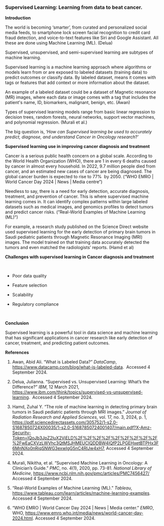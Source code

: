 <!--StartFragment-->

### **Supervised Learning: Learning from data to beat cancer.** ###

<!--StartFragment-->

**Introduction**

The world is becoming ‘smarter’, from curated and personalized social media feeds, to smartphone lock screen facial recognition to credit card fraud detection, and voice-to-text features like Siri and Google Assistant. All these are done using Machine Learning (ML). (Delua)

Supervised, unsupervised, and semi-supervised learning are subtypes of machine learning. 

Supervised learning is a machine learning approach where algorithms or models learn from or are exposed to labeled datasets (training data) to predict outcomes or classify data. By labeled dataset, means it comes with tags or features that add context or more information about the dataset. 

An example of a labeled dataset could be a dataset of Magnetic resonance (MR) images, where each data or image comes with a tag that includes the patient's name, ID, biomarkers, malignant, benign, etc. (Awan)

Types of supervised learning models range from basic linear regression to decision trees, random forests, neural networks, support vector machines, and polynomial regression. (Murali et al.)

The big question is, ‘_How can Supervised learning be used to accurately predict, diagnose, and understand Cancer in Oncology research_?’ 

**Supervised learning use in improving cancer diagnosis and treatment**

Cancer is a serious public health concern on a global scale. According to the World Health Organization (WHO), there are 1 in every 6 deaths caused by cancer in almost every household. In 2022, 9.7 million people died from cancer, and an estimated new cases of cancer are being diagnosed. The global cancer burden is expected to rise to 77%  by 2050. (“WHO EMRO | World Cancer Day 2024 | News | Media centre”) 

Needless to say, there is a need for early detection, accurate diagnosis, treatment, and prevention of cancer. This is where supervised machine learning comes in. It can identify complex patterns within large labeled datasets such as medical images, and genomics profiles to detect tumors and predict cancer risks. (“Real-World Examples of Machine Learning (ML)”)

For example, a research study published on the Science Direct website used supervised learning for the early detection of primary brain tumors in Saudi pediatric patients through Magnetic Resonance Imaging (MRI) images. The model trained on that training data accurately detected the tumors and even matched the radiologists’ reports. (Hamd et al)

**Challenges with supervised learning in Cancer diagnosis and treatment**

 

- Poor data quality

- Feature selection

- Scalability 

- Regulatory compliance

 

**Conclusion** 

Supervised learning is a powerful tool in data science and machine learning that has significant applications in cancer research like early detection of cancer, treatment, and predicting patient outcomes.

**References** 

1. Awan, Abid Ali. “What is Labeled Data?” _DataCamp_, <https://www.datacamp.com/blog/what-is-labeled-data>.  Accessed 4 September 2024.

2) Delua, Julianna. “Supervised vs. Unsupervised Learning: What’s the Difference?” _IBM_, 12 March 2021, <https://www.ibm.com/think/topics/supervised-vs-unsupervised-learning>.  Accessed 4 September 2024.

3. Hamd, Zuhal Y. “The role of machine learning in detecting primary brain tumors in Saudi pediatric patients through MRI images.” _Journal of Radiation Research and Applied Sciences_, vol. 17, no. 3, 2024, p. 1, <https://pdf.sciencedirectassets.com/305752/1-s2.0-S1687850724X00035/1-s2.0-S1687850724001407/main.pdf?X-Amz-Security-Token=IQoJb3JpZ2luX2VjELD%2F%2F%2F%2F%2F%2F%2F%2F%2F%2FwEaCXVzLWVhc3QtMSJHMEUCIQDDBW4IQfP2LPGEHxetBTPHx3F6MnNXo0nRiqSNWG3exwIgG5nC4RIJw4xH7>, Accessed 4 September 2024.

4) Murali, Nikitha, et al. “Supervised Machine Learning in Oncology: A Clinician’s Guide.” _PMC_, no. 4(1), 2020, pp. 73-81. _National Library of Medicine_, <https://www.ncbi.nlm.nih.gov/pmc/articles/PMC7456427/>  Accessed 4 September 2024.

5. “Real-World Examples of Machine Learning (ML).” _Tableau_, <https://www.tableau.com/learn/articles/machine-learning-examples>. Accessed 4 September 2024.

6) “WHO EMRO | World Cancer Day 2024 | News | Media center.” _EMRO_, WHO, <https://www.emro.who.int/media/news/world-cancer-day-2024.html>. Accessed 4 September 2024. 

<!--EndFragment-->

<!--EndFragment-->
